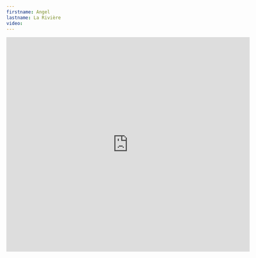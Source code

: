 ```yaml
--- 
firstname: Angel
lastname: La Rivière
video: 
--- 
```


<iframe src="https://player.vimeo.com/video/560840513" width="640" height="564" frameborder="0" allow="autoplay; fullscreen" allowfullscreen></iframe>